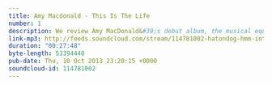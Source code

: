 ```yaml
---
title: Amy Macdonald - This Is The Life
number: 1
description: We review Amy MacDonald&#39;s debut album, the musical equivalent of a hypocritical can of pringles.
link-mp3: http://feeds.soundcloud.com/stream/114781002-hatondog-hmm-interesting-choice-this-is.mp3
duration: "00:27:48"
byte-length: 53394440
pub-date: Thu, 10 Oct 2013 23:20:15 +0000
soundcloud-id: 114781002
---
```

